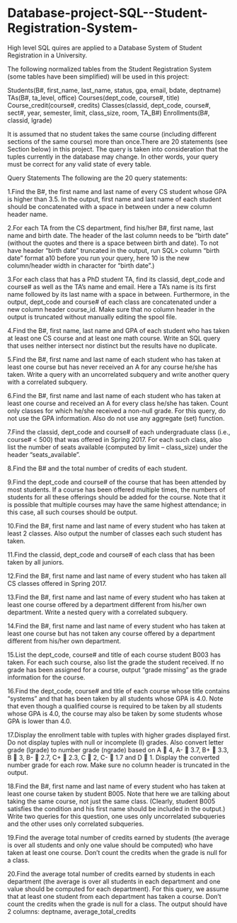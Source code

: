 # Database-project-SQL--Student-Registration-System-
High level SQL quires are applied to a Database System of Student Registration in a University.

The following normalized tables from the Student Registration System (some tables have been simplified) will be used in this project:

Students(B#, first_name, last_name, status, gpa, email, bdate, deptname) 
TAs(B#, ta_level, office)
Courses(dept_code, course#, title) 
Course_credit(course#, credits) 
Classes(classid, dept_code, course#, sect#, year, semester, limit, class_size, room, TA_B#) 
Enrollments(B#, classid, lgrade)

It is assumed that no student takes the same course (including different sections of the same course) more than once.There are 20 statements (see Section below) in this project. The query is taken into consideration that the tuples currently in the database may change. In other words, your query must be correct for any valid state of every table.

Query Statements The following are the 20 query statements:

1.Find the B#, the first name and last name of every CS student whose GPA is higher than 3.5. In the output, first name and last name of each student should be concatenated with a space in between under a new column header name.

2.For each TA from the CS department, find his/her B#, first name, last name and birth date. The header of the last column needs to be “birth date” (without the quotes and there is a space between birth and date). To not have header “birth date” truncated in the output, run SQL> column “birth date” format a10 before you run your query, here 10 is the new column/header width in character for “birth date”.)

3.For each class that has a PhD student TA, find its classid, dept_code and course# as well as the TA’s name and email. Here a TA’s name is its first name followed by its last name with a space in between. Furthermore, in the output, dept_code and course# of each class are concatenated under a new column header course_id. Make sure that no column header in the output is truncated without manually editing the spool file.

4.Find the B#, first name, last name and GPA of each student who has taken at least one CS course and at least one math course. Write an SQL query that uses neither intersect nor distinct but the results have no duplicate.

5.Find the B#, first name and last name of each student who has taken at least one course but has never received an A for any course he/she has taken. Write a query with an uncorrelated subquery and write another query with a correlated subquery.

6.Find the B#, first name and last name of each student who has taken at least one course and received an A for every class he/she has taken. Count only classes for which he/she received a non-null grade. For this query, do not use the GPA information. Also do not use any aggregate (set) function.

7.Find the classid, dept_code and course# of each undergraduate class (i.e., course# < 500) that was offered in Spring 2017. For each such class, also list the number of seats available (computed by limit – class_size) under the header “seats_available”.

8.Find the B# and the total number of credits of each student.

9.Find the dept_code and course# of the course that has been attended by most students. If a course has been offered multiple times, the numbers of students for all these offerings should be added for the course. Note that it is possible that multiple courses may have the same highest attendance; in this case, all such courses should be output.

10.Find the B#, first name and last name of every student who has taken at least 2 classes. Also output the number of classes each such student has taken.

11.Find the classid, dept_code and course# of each class that has been taken by all juniors.

12.Find the B#, first name and last name of every student who has taken all CS classes offered in Spring 2017.

13.Find the B#, first name and last name of every student who has taken at least one course offered by a department different from his/her own department. Write a nested query with a correlated subquery.

14.Find the B#, first name and last name of every student who has taken at least one course but has not taken any course offered by a department different from his/her own department.

15.List the dept_code, course# and title of each course student B003 has taken. For each such course, also list the grade the student received. If no grade has been assigned for a course, output “grade missing” as the grade information for the course.

16.Find the dept_code, course# and title of each course whose title contains “systems” and that has been taken by all students whose GPA is 4.0. Note that even though a qualified course is required to be taken by all students whose GPA is 4.0, the course may also be taken by some students whose GPA is lower than 4.0.

17.Display the enrollment table with tuples with higher grades displayed first. Do not display tuples with null or incomplete (I) grades. Also convert letter grade (lgrade) to number grade (ngrade) based on A  4, A-  3.7, B+  3.3, B  3, B-  2.7, C+  2.3, C  2, C-  1.7 and D  1. Display the converted number grade for each row. Make sure no column header is truncated in the output.

18.Find the B#, first name and last name of every student who has taken at least one course taken by student B005. Note that here we are talking about taking the same course, not just the same class. (Clearly, student B005 satisfies the condition and his first name should be included in the output.) Write two queries for this question, one uses only uncorrelated subqueries and the other uses only correlated subqueries.

19.Find the average total number of credits earned by students (the average is over all students and only one value should be computed) who have taken at least one course. Don’t count the credits when the grade is null for a class.

20.Find the average total number of credits earned by students in each department (the average is over all students in each department and one value should be computed for each department). For this query, we assume that at least one student from each department has taken a course. Don’t count the credits when the grade is null for a class. The output should have 2 columns: deptname, average_total_credits

